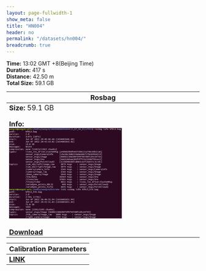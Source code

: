 ```yaml
---
layout: page-fullwidth-1
show_meta: false
title: "HN004"
header: no
permalink: "/datasets/hn004/"
breadcrumb: true
---
```

<b>Time:</b> 13:02 GMT +8(Beijing Time) <br>
<b>Duration:</b> 417 s<br>
<b>Distance:</b> 42.50 m<br>
<b>Total Size:</b> 59.1 GB<br>

<td>
 <table>
 <thead>
	<tr>
      <th><font size="4">Rosbag</font></th>
	</tr >
  </thead>
	<tr>
        <td width="90%">
            <font size="4">
                    <b>Size:</b> 59.1 GB<br>
                    <br>
                    <b>Info:</b><br>
                    <img src="/data_image/hf013/hf001_bag_info.png" width='60%'/><br>
                    <br>
                    <b><a href="https://rec.ustc.edu.cn/share/413b7f20-17ea-11ee-936e-85a09713cfa1"><font size="4">Download</font></a></b>
            </font>
        </td>
    </tr>
</table>
</td>


<table>
 <thead>
	<tr>
      <th><font size="4">Calibration Parameters</font></th>
	</tr >
  </thead>
    <tr>
	    <td>
        <font size="4">
            <b><a href="https://rec.ustc.edu.cn/share/9fd0d230-93ec-11ed-b3b3-359b0111d730">LINK</a></b>
        </font>
        </td>
	</tr >
</table>

